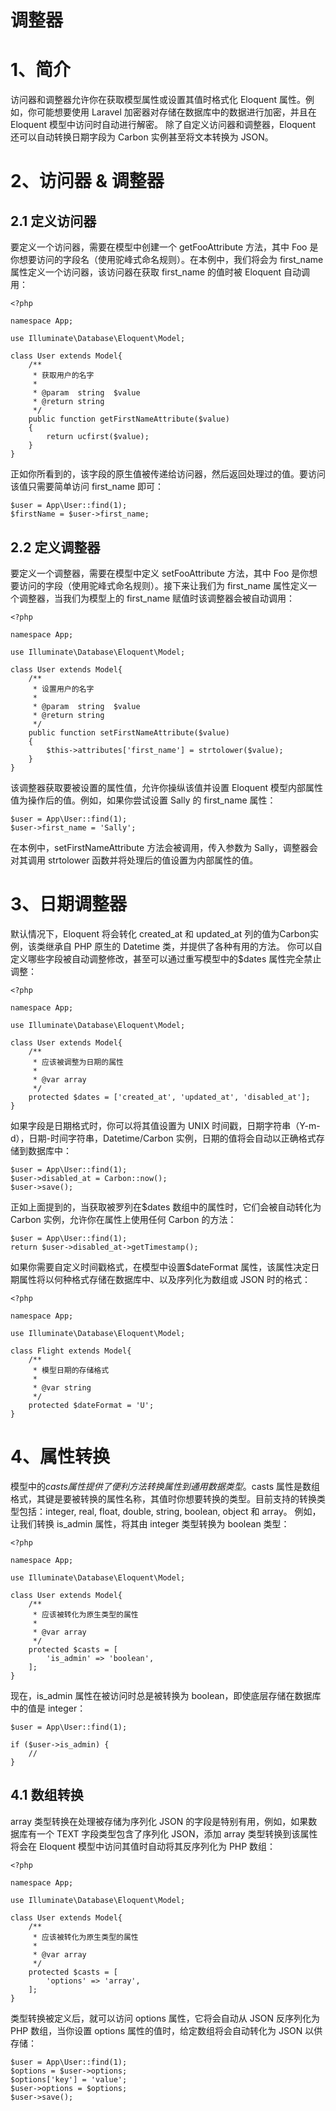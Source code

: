 # 调整器

# 1、简介
访问器和调整器允许你在获取模型属性或设置其值时格式化 Eloquent 属性。例如，你可能想要使用 Laravel 加密器对存储在数据库中的数据进行加密，并且在 Eloquent 模型中访问时自动进行解密。
除了自定义访问器和调整器，Eloquent 还可以自动转换日期字段为 Carbon 实例甚至将文本转换为 JSON。
# 2、访问器 & 调整器
## 2.1 定义访问器
要定义一个访问器，需要在模型中创建一个 getFooAttribute 方法，其中 Foo 是你想要访问的字段名（使用驼峰式命名规则）。在本例中，我们将会为 first_name 属性定义一个访问器，该访问器在获取 first_name 的值时被 Eloquent 自动调用：

```
<?php

namespace App;

use Illuminate\Database\Eloquent\Model;

class User extends Model{
    /**
     * 获取用户的名字
     *
     * @param  string  $value
     * @return string
     */
    public function getFirstNameAttribute($value)
    {
        return ucfirst($value);
    }
}
```

正如你所看到的，该字段的原生值被传递给访问器，然后返回处理过的值。要访问该值只需要简单访问 first_name 即可：

```
$user = App\User::find(1);
$firstName = $user->first_name;
```

## 2.2 定义调整器
要定义一个调整器，需要在模型中定义 setFooAttribute 方法，其中 Foo 是你想要访问的字段（使用驼峰式命名规则）。接下来让我们为 first_name 属性定义一个调整器，当我们为模型上的 first_name 赋值时该调整器会被自动调用：

```
<?php

namespace App;

use Illuminate\Database\Eloquent\Model;

class User extends Model{
    /**
     * 设置用户的名字
     *
     * @param  string  $value
     * @return string
     */
    public function setFirstNameAttribute($value)
    {
        $this->attributes['first_name'] = strtolower($value);
    }
}
```

该调整器获取要被设置的属性值，允许你操纵该值并设置 Eloquent 模型内部属性值为操作后的值。例如，如果你尝试设置 Sally 的 first_name 属性：

```
$user = App\User::find(1);
$user->first_name = 'Sally';
```

在本例中，setFirstNameAttribute 方法会被调用，传入参数为 Sally，调整器会对其调用 strtolower 函数并将处理后的值设置为内部属性的值。
# 3、日期调整器
默认情况下，Eloquent 将会转化 created_at 和 updated_at 列的值为Carbon实例，该类继承自 PHP 原生的 Datetime 类，并提供了各种有用的方法。
你可以自定义哪些字段被自动调整修改，甚至可以通过重写模型中的$dates 属性完全禁止调整：

```
<?php

namespace App;

use Illuminate\Database\Eloquent\Model;

class User extends Model{
    /**
     * 应该被调整为日期的属性
     *
     * @var array
     */
    protected $dates = ['created_at', 'updated_at', 'disabled_at'];
}
```

如果字段是日期格式时，你可以将其值设置为 UNIX 时间戳，日期字符串（Y-m-d），日期-时间字符串，Datetime/Carbon 实例，日期的值将会自动以正确格式存储到数据库中：

```
$user = App\User::find(1);
$user->disabled_at = Carbon::now();
$user->save();
```

正如上面提到的，当获取被罗列在$dates 数组中的属性时，它们会被自动转化为 Carbon 实例，允许你在属性上使用任何 Carbon 的方法：

```
$user = App\User::find(1);
return $user->disabled_at->getTimestamp();
```

如果你需要自定义时间戳格式，在模型中设置$dateFormat 属性，该属性决定日期属性将以何种格式存储在数据库中、以及序列化为数组或 JSON 时的格式：

```
<?php

namespace App;

use Illuminate\Database\Eloquent\Model;

class Flight extends Model{
    /**
     * 模型日期的存储格式
     *
     * @var string
     */
    protected $dateFormat = 'U';
}
```

# 4、属性转换
模型中的$casts 属性提供了便利方法转换属性到通用数据类型。$casts 属性是数组格式，其键是要被转换的属性名称，其值时你想要转换的类型。目前支持的转换类型包括：integer, real, float, double, string, boolean, object 和 array。
例如，让我们转换 is_admin 属性，将其由 integer 类型转换为 boolean 类型：

```
<?php

namespace App;

use Illuminate\Database\Eloquent\Model;

class User extends Model{
    /**
     * 应该被转化为原生类型的属性
     *
     * @var array
     */
    protected $casts = [
        'is_admin' => 'boolean',
    ];
}
```

现在，is_admin 属性在被访问时总是被转换为 boolean，即使底层存储在数据库中的值是 integer：

```
$user = App\User::find(1);

if ($user->is_admin) {
    //
}
```

## 4.1 数组转换
array 类型转换在处理被存储为序列化 JSON 的字段是特别有用，例如，如果数据库有一个 TEXT 字段类型包含了序列化 JSON，添加 array 类型转换到该属性将会在 Eloquent 模型中访问其值时自动将其反序列化为 PHP 数组：

```
<?php

namespace App;

use Illuminate\Database\Eloquent\Model;

class User extends Model{
    /**
     * 应该被转化为原生类型的属性
     *
     * @var array
     */
    protected $casts = [
        'options' => 'array',
    ];
}
```

类型转换被定义后，就可以访问 options 属性，它将会自动从 JSON 反序列化为 PHP 数组，当你设置 options 属性的值时，给定数组将会自动转化为 JSON 以供存储：

```
$user = App\User::find(1);
$options = $user->options;
$options['key'] = 'value';
$user->options = $options;
$user->save();
```